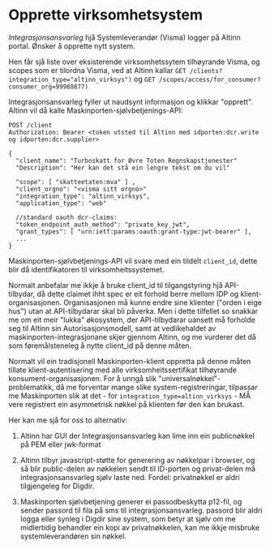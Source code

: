 # Opprette virksomhetsystem

*Integrasjonsansvarleg* hjå Systemleverandør (Visma) logger på Altinn portal. Ønsker å opprette nytt system.

Hen får sjå liste over eksisterende virksomhetssytem tilhøyrande Visma, og scopes som er tilordna Visma, ved at Altinn kallar
`GET /clients?integration_type="altinn_virksys")` og `GET /scopes/access/for_consumer?consumer_org=99988877)`

Integrasjonsansvarleg fyller ut naudsynt informasjon og klikkar "opprett". Altinn vil då kalle Maskinporten-sjølvbetjenings-API:
```
POST /client
Authorization: Bearer <token utsted til Altinn med idporten:dcr.write og idporten:dcr.supplier>

{
  "client_name": "Turboskatt for Øvre Toten Regnskapstjenester"
  "Description": "Her kan det stå ein lengre tekst om du vil"

  "scope": [ "skatteetaten:mva" ] ,
  "client_orgno": "<visma sitt orgno>"
  "integration_type": "altinn_virksys",
  "application_type": "web"

  //standard oauth dcr-claims:
  "token_endpoint_auth_method": "private_key_jwt",
  "grant_types": [ "urn:ietf:params:oauth:grant-type:jwt-bearer" ],
  ...
}
```

Maskinporten-sjølvbetjenings-API vil svare med ein tildelt `client_id`, dette blir då identifikatoren til virksomheitssystemet.  

Normalt anbefalar me ikkje å bruke client_id til tilgangstyring hjå API-tilbydar, då dette claimet ihht spec er eit forhold berre mellom IDP og klient-organisasjonen. Organisasjonen må kunne endre sine klienter ("orden i eige hus") utan at API-tilbydarar skal bli påverka.  Men i dette tilfellet so snakkar me om eit meir "lukka" økosystem, der API-tilbydarar uansett må forholde seg til Altinn sin Autorisasjonsmodell, samt at vedlikehaldet av maskinporten-integrasjonane skjer gjennom Altinn, og me vurderer det då som føremålsteneleg å nytte client_id på denne måten. 

Normalt vil ein tradisjonell Maskinporten-klient oppretta på denne måten tillate klient-autentisering med alle virksomheitssertifikat tilhøyrande konsument-organisasjonen.  For å unngå slik "universalnøkkel"-problematikk, då me forventar mange slike system-registreringar, tilpassar me Maskinporten slik at det - for `integration_type=altinn_virksys` -  MÅ vere registrert ein asymmetrisk nøkkel på klienten før den kan brukast.

Her kan me sjå for oss to alternativ:

1. Altinn har GUI der Integrasjonsansvarleg kan lime inn ein publicnøkkel på PEM eller jwk-format

2. Altinn tilbyr javascript-støtte for generering av nøkkelpar i browser, og så blir public-delen av nøkkelen sendt til ID-porten og privat-delen må integrasjonsansvarleg sjølv laste ned. Fordel: privatnøkkel er aldri tilgjengeleg for Digdir.

3. Maskinporten sjølvbetjening generer ei passodbeskytta p12-fil, og sender passord til fila på sms til integrasjonsansvarleg. passord blir aldri logga eller synleg i Digdir sine system, som betyr at sjølv om me midlertidig behandler ein kopi av privatnøkkelen, kan me ikkje misbruke systemleverandøren sin nøkkel.
